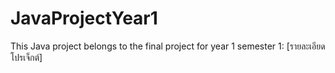 # JavaProjectYear1
This Java project belongs to the final project for year 1 semester 1: [รายละเอียดโปรเจ็กต์]
